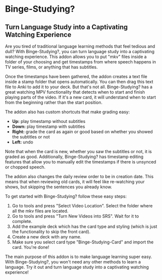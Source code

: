 <h1>Binge-Studying?</h1>
<h2>Turn Language Study into a Captivating Watching Experience</h2>
<p>Are you tired of traditional language learning methods that feel tedious and dull? With Binge-Studying?, you can turn language study into a captivating watching experience. This addon allows you to put "mkv" files inside a folder of your choosing and get timestamps from where speech happens in TV series, films, or anything that has subtitles.</p>
<p>Once the timestamps have been gathered, the addon creates a text file inside a stamp folder that opens automatically. You can then drag this text file to Anki to add it to your deck. But that's not all. Binge-Studying? has a great watching MPV functionality that detects when to start and finish playing parts of the video. If it's a new card, it will understand when to start from the beginning rather than the start position. </p>
<p>The addon also has custom shortcuts that make grading easy:</p>
<ul>
  <li><strong>Up:</strong> play timestamp without subtitles</li>
  <li><strong>Down:</strong> play timestamp with subtitles</li>
  <li><strong>Right:</strong> grade the card as again or good based on whether you showed the subtitles or not</li>
  <li><strong>Left:</strong> undo</li>
</ul>
<p>Note that when the card is new, whether you saw the subtitles or not, it is graded as good. Additionally, Binge-Studying? has timestamp editing features that allow you to manually edit the timestamps if there is unsynced or chopped speech.</p>
<p>The addon also changes the daily review order to be in creation date. This means that when reviewing old cards, it will feel like re-watching your shows, but skipping the sentences you already know. </p>
<p>To get started with Binge-Studying? follow these easy steps:</p>
<ol>
  <li>Go to tools and press "Select Video Location". Select the folder where all the mkv files are located.</li>
  <li>Go to tools and press "Turn New Videos into SRS". Wait for it to complete.</li>
  <li>Add the example deck which has the card type and styling (which is just the functionality to skip the front card).</li>
  <li>Create a new deck with any name.</li>
  <li>Make sure you select card type "Binge-Studying-Card" and import the card. You're done!</li>
</ol>
<p>The main purpose of this addon is to make language learning super easy. With Binge-Studying?, you won't need any other methods to learn a language. Try it out and turn language study into a captivating watching experience!</p>

